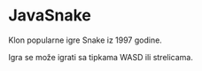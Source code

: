 # JavaSnake

Klon popularne igre Snake iz 1997 godine.

Igra se može igrati sa tipkama WASD ili strelicama. 
